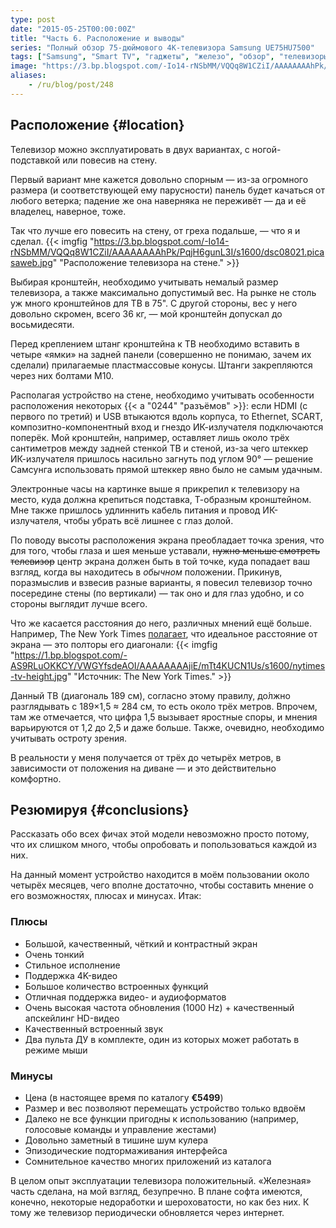 ```yaml
---
type: post
date: "2015-05-25T00:00:00Z"
title: "Часть 6. Расположение и выводы"
series: "Полный обзор 75-дюймового 4K-телевизора Samsung UE75HU7500"
tags: ["Samsung", "Smart TV", "гаджеты", "железо", "обзор", "телевизоры"]
image: "https://3.bp.blogspot.com/-Io14-rNSbMM/VQQq8W1CZiI/AAAAAAAAhPk/PqjH6gunL3I/s1600/dsc08021.picasaweb.jpg"
aliases:
    - /ru/blog/post/248
---
```


## Расположение {#location}

Телевизор можно эксплуатировать в двух вариантах, с ногой-подставкой или повесив на стену.

Первый вариант мне кажется довольно спорным — из-за огромного размера (и соответствующей ему парусности) панель будет качаться от любого ветерка;  падение же она наверняка не переживёт — да и её владелец, наверное, тоже.

<!--more-->

Так что лучше его повесить на стену, от греха подальше, — что я и сделал.
{{< imgfig "https://3.bp.blogspot.com/-Io14-rNSbMM/VQQq8W1CZiI/AAAAAAAAhPk/PqjH6gunL3I/s1600/dsc08021.picasaweb.jpg" "Расположение телевизора на стене." >}}

Выбирая кронштейн, необходимо учитывать немалый размер телевизора, а также максимально допустимый вес. На рынке не столь уж много кронштейнов для ТВ в 75". С другой стороны, вес у него довольно скромен, всего 36 кг, — мой кронштейн допускал до восьмидесяти.

Перед креплением штанг кронштейна к ТВ необходимо вставить в четыре «ямки» на задней панели (совершенно не понимаю, зачем их сделали) прилагаемые пластмассовые конусы. Штанги закрепляются через них болтами М10.

Располагая устройство на стене, необходимо учитывать особенности расположения некоторых {{< a "0244" "разъёмов" >}}: если HDMI (с первого по третий) и USB втыкаются вдоль корпуса, то Ethernet, SCART, композитно-компонентный вход и гнездо ИК-излучателя подключаются поперёк. Мой кронштейн, например, оставляет лишь около трёх сантиметров между задней стенкой ТВ и стеной, из-за чего штеккер ИК-излучателя пришлось насильно загнуть под углом 90° — решение Самсунга использовать прямой штеккер явно было не самым удачным.

Электронные часы на картинке выше я прикрепил к телевизору на место, куда должна крепиться подставка, Т-образным кронштейном. Мне также пришлось удлиннить кабель питания и провод ИК-излучателя, чтобы убрать всё лишнее с глаз долой.

По поводу высоты расположения экрана преобладает точка зрения, что для того, чтобы глаза и шея меньше уставали, ~~нужно меньше смотреть телевизор~~ центр экрана должен быть в той точке, куда попадает ваш взгляд, когда вы находитесь в *обычном* положении. Прикинув, поразмыслив и взвесив разные варианты, я повесил телевизор точно посередине стены (по вертикали) — так оно и для глаз удобно, и со стороны выглядит лучше всего.

Что же касается расстояния до него, различных мнений ещё больше. Например, The New York Times [полагает](http://www.nytimes.com/2012/02/09/technology/personaltech/is-this-living-room-big-enough-for-my-tv.html?_r=0), что идеальное расстояние от экрана — это полторы его диагонали:
{{< imgfig "https://1.bp.blogspot.com/-AS9RLuOKKCY/VWGYfsdeAOI/AAAAAAAAjiE/mTt4KUCN1Us/s1600/nytimes-tv-height.jpg" "Источник: The New York Times." >}}

Данный ТВ (диагональ 189 см), согласно этому правилу, до́лжно разглядывать с 189×1,5 ≈ 284 см, то есть около трёх метров. Впрочем, там же отмечается, что цифра 1,5 вызывает яростные споры, и мнения варьируются от 1,2 до 2,5 и даже больше. Также, очевидно, необходимо учитывать остроту зрения.

В реальности у меня получается от трёх до четырёх метров, в зависимости от положения на диване — и это действительно комфортно.

## Резюмируя {#conclusions}

Рассказать обо всех фичах этой модели невозможно просто потому, что их слишком много, чтобы опробовать и попользоваться каждой из них.

На данный момент устройство находится в моём пользовании около четырёх месяцев, чего вполне достаточно, чтобы составить мнение о его возможностях, плюсах и минусах. Итак:

### Плюсы

* Большой, качественный, чёткий и контрастный экран
* Очень тонкий
* Стильное исполнение
* Поддержка 4K-видео
* Большое количество встроенных функций
* Отличная поддержка видео- и аудиоформатов
* Очень высокая частота обновления (1000 Hz) + качественный апскейлинг HD-видео
* Качественный встроенный звук
* Два пульта ДУ в комплекте, один из которых может работать в режиме мыши

### Минусы

* Цена (в настоящее время по каталогу **€5499**)
* Размер и вес позволяют перемещать устройство только вдвоём
* Далеко не все функции пригодны к использованию (например, голосовые команды и управление жестами)
* Довольно заметный в тишине шум кулера
* Эпизодические подтормаживания интерфейса
* Сомнительное качество многих приложений из каталога

В целом опыт эксплуатации телевизора положительный. «Железная» часть сделана, на мой взгляд, безупречно. В плане софта имеются, конечно, некоторые недоработки и шероховатости, но как без них. К тому же телевизор периодически обновляется через интернет.
